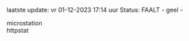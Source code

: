 laatste update: 
vr 01-12-2023 17:14   uur 
Status: FAALT - geel - 
<div class="service Y">microstation</div><div class="service Y">httpstat</div>